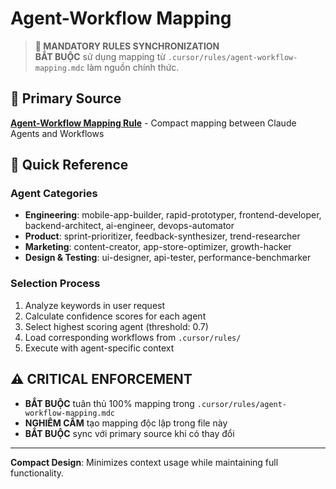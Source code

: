 # Agent-Workflow Mapping

> **🔗 MANDATORY RULES SYNCHRONIZATION**  
> **BẮT BUỘC** sử dụng mapping từ `.cursor/rules/agent-workflow-mapping.mdc` làm nguồn chính thức.

## 📍 Primary Source

**[Agent-Workflow Mapping Rule](./../.cursor/rules/agent-workflow-mapping.mdc)** - Compact mapping between Claude Agents and Workflows

## 🎯 Quick Reference

### Agent Categories

- **Engineering**: mobile-app-builder, rapid-prototyper, frontend-developer, backend-architect, ai-engineer, devops-automator
- **Product**: sprint-prioritizer, feedback-synthesizer, trend-researcher  
- **Marketing**: content-creator, app-store-optimizer, growth-hacker
- **Design & Testing**: ui-designer, api-tester, performance-benchmarker

### Selection Process

1. Analyze keywords in user request
2. Calculate confidence scores for each agent
3. Select highest scoring agent (threshold: 0.7)
4. Load corresponding workflows from `.cursor/rules/`
5. Execute with agent-specific context

## ⚠️ CRITICAL ENFORCEMENT

- **BẮT BUỘC** tuân thủ 100% mapping trong `.cursor/rules/agent-workflow-mapping.mdc`
- **NGHIÊM CẤM** tạo mapping độc lập trong file này
- **BẮT BUỘC** sync với primary source khi có thay đổi

---

**Compact Design**: Minimizes context usage while maintaining full functionality.